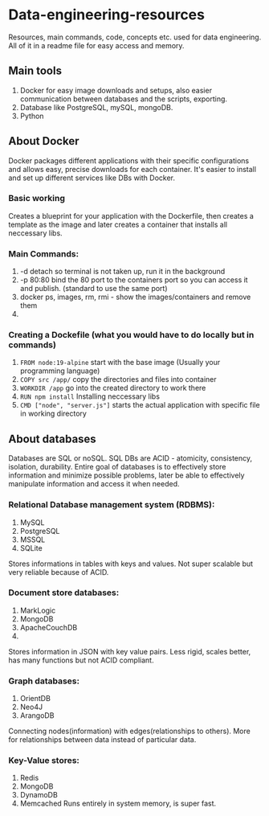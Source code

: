 # Data-engineering-resources
Resources, main commands, code, concepts etc. used for data engineering. All of it in a readme file for easy access and memory.

## Main tools
1. Docker for easy image downloads and setups, also easier communication between databases and the scripts, exporting.
2. Database like PostgreSQL, mySQL, mongoDB.
3. Python

## About Docker 

Docker packages different applications with their specific configurations and allows easy, precise downloads for each container. It's easier to install and set up different services like DBs with Docker.

### Basic working
Creates a blueprint for your application with the Dockerfile, then creates a template as the image and later creates a container that installs all neccessary libs.

### Main Commands:
1. -d detach so terminal is not taken up, run it in the background
2. -p 80:80 bind the 80 port to the containers port so you can access it and publish. (standard to use the same port)
3. docker ps, images, rm, rmi - show the images/containers and remove them
4. 

### Creating a Dockefile (what you would have to do locally but in commands)
1. `FROM node:19-alpine` start with the base image (Usually your programming language) 
2. `COPY src /app/` copy the directories and files into container
3. `WORKDIR /app` go into the created directory to work there
4. `RUN npm install` Installing neccessary libs
5. `CMD ["node", "server.js"]` starts the actual application with specific file in working directory


## About databases
Databases are SQL or noSQL. SQL DBs are ACID - atomicity, consistency, isolation, durability.
Entire goal of databases is to effectively store information and minimize possible problems, later be able to effectively manipulate information and access it when needed.


### Relational Database management system (RDBMS):
1. MySQL
2. PostgreSQL
3. MSSQL
4. SQLite

Stores informations in tables with keys and values.
Not super scalable but very reliable because of ACID.

### Document store databases:
1. MarkLogic
2. MongoDB
3. ApacheCouchDB
4. 
Stores information in JSON with key value pairs.
Less rigid, scales better, has many functions but not ACID compliant.

### Graph databases:
1. OrientDB
2. Neo4J
3. ArangoDB
   
Connecting nodes(information) with edges(relationships to others).
More for relationships between data instead of particular data.

### Key-Value stores:
1. Redis
2. MongoDB
3. DynamoDB
4. Memcached
Runs entirely in system memory, is super fast. 

